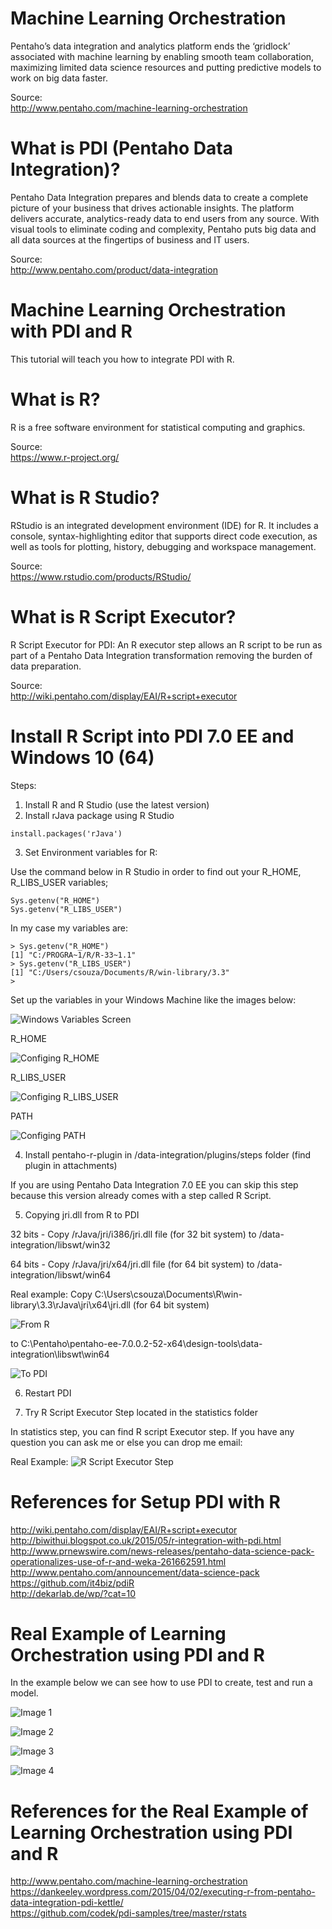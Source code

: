 # Machine Learning Orchestration
Pentaho’s data integration and analytics platform ends the ‘gridlock’ associated with machine learning by enabling smooth team collaboration, maximizing limited data science resources and putting predictive models to work on big data faster.

Source:<BR>
http://www.pentaho.com/machine-learning-orchestration <BR>

# What is PDI (Pentaho Data Integration)?

Pentaho Data Integration prepares and blends data to create a complete picture of your business that drives actionable insights. The platform delivers accurate, analytics-ready data to end users from any source. With visual tools to eliminate coding and complexity, Pentaho puts big data and all data sources at the fingertips of business and IT users.

Source: <BR>
http://www.pentaho.com/product/data-integration<BR>

# Machine Learning Orchestration with PDI and R

This tutorial will teach you how to integrate PDI with R.

# What is R?

R is a free software environment for statistical computing and graphics.

Source: <BR>
https://www.r-project.org/ <BR>

# What is R Studio?

RStudio is an integrated development environment (IDE) for R. It includes a console, syntax-highlighting editor that supports direct code execution, as well as tools for plotting, history, debugging and workspace management.

Source: <BR>
https://www.rstudio.com/products/RStudio/ <BR>


# What is R Script Executor?
R Script Executor for PDI: An R executor step allows an R script to be run as part of a Pentaho Data Integration transformation removing the burden of data preparation.

Source: <BR>
http://wiki.pentaho.com/display/EAI/R+script+executor<BR>

# Install R Script into PDI 7.0 EE and Windows 10 (64)

Steps:

1. Install R and R Studio (use the latest version)
2. Install rJava package using R Studio

```
install.packages('rJava')
```

3. Set Environment variables for R:

Use the command below in R Studio in order to find out your R_HOME, R_LIBS_USER variables;

```
Sys.getenv("R_HOME")
Sys.getenv("R_LIBS_USER")

```

In my case my variables are:

```
> Sys.getenv("R_HOME")
[1] "C:/PROGRA~1/R/R-33~1.1"
> Sys.getenv("R_LIBS_USER")
[1] "C:/Users/csouza/Documents/R/win-library/3.3"
> 
```

Set up the variables in your Windows Machine like the images below:

![Windows Variables Screen](https://github.com/caiomsouza/machine-learning-orchestration/blob/master/samples/r/images/pdi_integration_with_r7.PNG)

R_HOME

![Configing R_HOME](https://github.com/caiomsouza/machine-learning-orchestration/samples/r/images/pdi_integration_with_r8.PNG)

R_LIBS_USER

![Configing R_LIBS_USER](https://github.com/caiomsouza/machine-learning-orchestration/samples/r/images/pdi_integration_with_r9.PNG)

PATH 

![Configing PATH](https://github.com/caiomsouza/machine-learning-orchestration/samples/r/images/pdi_integration_with_r10.PNG)


4. Install pentaho-r-plugin in /data-integration/plugins/steps folder  (find plugin in attachments)

If you are using Pentaho Data Integration 7.0 EE you can skip this step because this version already comes with a step called R Script.

5. Copying jri.dll from R to PDI

32 bits - Copy /rJava/jri/i386/jri.dll file (for 32 bit system) to /data-integration/libswt/win32

64 bits - Copy /rJava/jri/x64/jri.dll file (for 64 bit system) to /data-integration/libswt/win64

Real example: 
Copy C:\Users\csouza\Documents\R\win-library\3.3\rJava\jri\x64\jri.dll (for 64 bit system) 

![From R](https://github.com/caiomsouza/machine-learning-orchestration/samples/r/images/pdi_integration_with_r6.PNG)

to C:\Pentaho\pentaho-ee-7.0.0.2-52-x64\design-tools\data-integration\libswt\win64

![To PDI]( https://github.com/caiomsouza/machine-learning-orchestration/samples/r/images/pdi_integration_with_r5.PNG )


6. Restart PDI

7. Try R Script Executor Step located in the statistics folder

In statistics step, you can find R script Executor step.
If you have any question you can ask me or else you can drop me email:

Real Example:
![R Script Executor Step](https://github.com/caiomsouza/machine-learning-orchestration/samples/r/images/pdi_integration_with_r.PNG)


# References for Setup PDI with R
http://wiki.pentaho.com/display/EAI/R+script+executor <BR>
http://biwithui.blogspot.co.uk/2015/05/r-integration-with-pdi.html <BR>
http://www.prnewswire.com/news-releases/pentaho-data-science-pack-operationalizes-use-of-r-and-weka-261662591.html <BR>
http://www.pentaho.com/announcement/data-science-pack <BR>
https://github.com/it4biz/pdiR <BR>
http://dekarlab.de/wp/?cat=10 <BR>


# Real Example of Learning Orchestration using PDI and R

In the example below we can see how to use PDI to create, test and run a model.

![Image 1](https://github.com/caiomsouza/machine-learning-orchestration/samples/r/images/pdi_integration_with_r.PNG)

![Image 2](https://github.com/caiomsouza/machine-learning-orchestration/samples/r/images/pdi_integration_with_r2.PNG)

![Image 3](https://github.com/caiomsouza/machine-learning-orchestration/samples/r/images/pdi_integration_with_r3.PNG)

![Image 4](https://github.com/caiomsouza/machine-learning-orchestration/samples/r/images/pdi_integration_with_r4.PNG)


# References for the Real Example of Learning Orchestration using PDI and R
http://www.pentaho.com/machine-learning-orchestration <BR>
https://dankeeley.wordpress.com/2015/04/02/executing-r-from-pentaho-data-integration-pdi-kettle/ <BR>
https://github.com/codek/pdi-samples/tree/master/rstats <BR>
